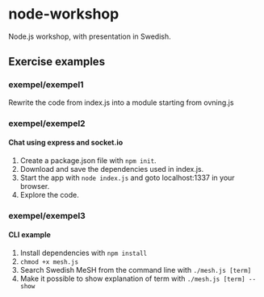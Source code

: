 node-workshop
=============

Node.js workshop, with presentation in Swedish.

## Exercise examples

### exempel/exempel1

Rewrite the code from index.js into a module starting from ovning.js

### exempel/exempel2

#### Chat using express and socket.io

1. Create a package.json file with ```npm init```.
2. Download and save the dependencies used in index.js.
3. Start the app with ```node index.js``` and goto localhost:1337 in your browser.
4. Explore the code.

### exempel/exempel3

#### CLI example

1. Install dependencies with ```npm install```
2. ```chmod +x mesh.js```
3. Search Swedish MeSH from the command line with ```./mesh.js [term]```
4. Make it possible to show explanation of term with ```./mesh.js [term] --show```
